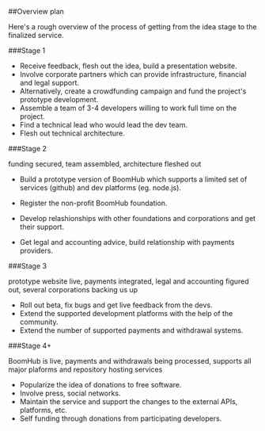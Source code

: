 ##Overview plan 

Here's a rough overview of the process of getting from the idea stage to the finalized service. 

###Stage 1

- Receive feedback, flesh out the idea, build a presentation website.
- Involve corporate partners which can provide infrastructure, financial and legal support.
- Alternatively, create a crowdfunding campaign and fund the project's prototype development.
- Assemble a team of 3-4 developers willing to work full time on the project.
- Find a technical lead who would lead the dev team.
- Flesh out technical architecture.

###Stage 2

funding secured, team assembled, architecture fleshed out

- Build a prototype version of BoomHub which supports a limited set of services (github) and dev platforms (eg. node.js).

- Register the non-profit BoomHub foundation.

- Develop relashionships with other foundations and corporations and get their support.

- Get legal and accounting advice, build relationship with payments providers.

###Stage 3

prototype website live, payments integrated, legal and accounting figured out, several corporations backing us up

- Roll out beta, fix bugs and get live feedback from the devs.
- Extend the supported development platforms with the help of the community.
- Extend the number of supported payments and withdrawal systems.


###Stage 4+

BoomHub is live, payments and withdrawals being processed, supports all major plaforms and repository hosting services 

- Popularize the idea of donations to free software.
- Involve press, social networks.
- Maintain the service and support the changes to the external APIs, platforms, etc.
- Self funding through donations from participating developers.

